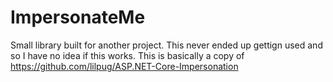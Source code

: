 # ImpersonateMe

Small library built for another project. This never ended up gettign used and so I have no idea if this works. This is basically a copy of https://github.com/lilpug/ASP.NET-Core-Impersonation
